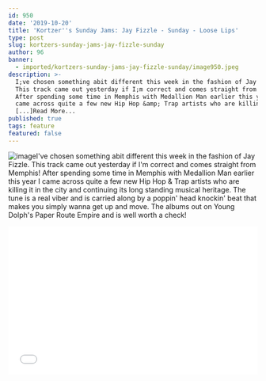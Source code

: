 ```yaml
---
id: 950
date: '2019-10-20'
title: 'Kortzer''s Sunday Jams: Jay Fizzle - Sunday - Loose Lips'
type: post
slug: kortzers-sunday-jams-jay-fizzle-sunday
author: 96
banner:
  - imported/kortzers-sunday-jams-jay-fizzle-sunday/image950.jpeg
description: >-
  I;ve chosen something abit different this week in the fashion of Jay Fizzle.
  This track came out yesterday if I;m correct and comes straight from Memphis!
  After spending some time in Memphis with Medallion Man earlier this year I
  came across quite a few new Hip Hop &amp; Trap artists who are killing it in
  [...]Read More...
published: true
tags: feature
featured: false
---
```

![image](../imported/kortzers-sunday-jams-jay-fizzle-sunday/image950.jpeg)I've chosen something abit different this week in the fashion of Jay Fizzle. This track came out yesterday if I'm correct and comes straight from Memphis! After spending some time in Memphis with Medallion Man earlier this year I came across quite a few new Hip Hop & Trap artists who are killing it in the city and continuing its long standing musical heritage. The tune is a real viber and is carried along by a poppin' head knockin' beat that makes you simply wanna get up and move. The albums out on Young Dolph's Paper Route Empire and is well worth a check!

<iframe width='100%' height='300' scrolling='no' frameborder='no' allow='autoplay' src='//www.youtube.com/embed/Z8LChOO-0UM?wmode=opaque'></iframe>